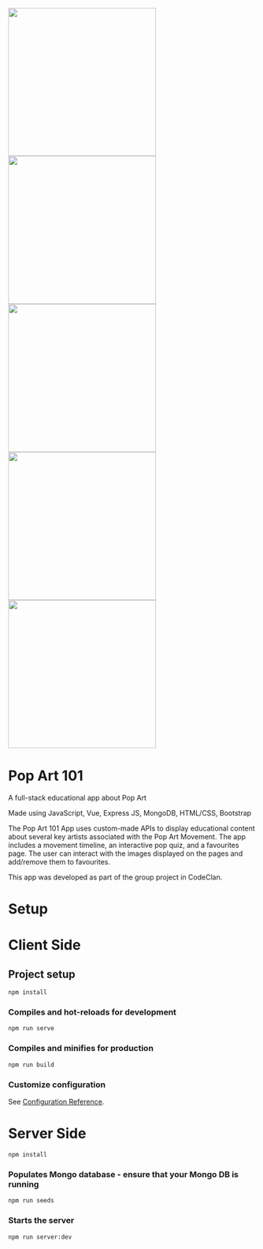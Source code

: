 <img src="https://github.com/EvgenyNazarovs/My-files/blob/master/pop-art-screenshots/pop_art_1.png" width="300"> <img
src="https://github.com/EvgenyNazarovs/My-files/blob/master/pop-art-screenshots/pop_art_2.png" width="300"><img 
src="https://github.com/EvgenyNazarovs/My-files/blob/master/pop-art-screenshots/pop_art_3.png" width="300"><img 
src="https://github.com/EvgenyNazarovs/My-files/blob/master/pop-art-screenshots/pop_art_4.png" width="300"><img 
src="https://github.com/EvgenyNazarovs/My-files/blob/master/pop-art-screenshots/pop_art_5.png" width="300">

# Pop Art 101

A full-stack educational app about Pop Art

Made using JavaScript, Vue, Express JS, MongoDB, HTML/CSS, Bootstrap

The Pop Art 101 App uses custom-made APIs to display educational content about several key artists associated with the Pop Art Movement.
The app includes a movement timeline, an interactive pop quiz, and a favourites page. The user can interact with the images displayed on the pages and add/remove them to favourites.

This app was developed as part of the group project in CodeClan.

# Setup

# Client Side

## Project setup
```
npm install
```

### Compiles and hot-reloads for development
```
npm run serve
```

### Compiles and minifies for production
```
npm run build
```

### Customize configuration
See [Configuration Reference](https://cli.vuejs.org/config/).

# Server Side

```
npm install
```
### Populates Mongo database - ensure that your Mongo DB is running
```
npm run seeds
```

### Starts the server
```
npm run server:dev
```



